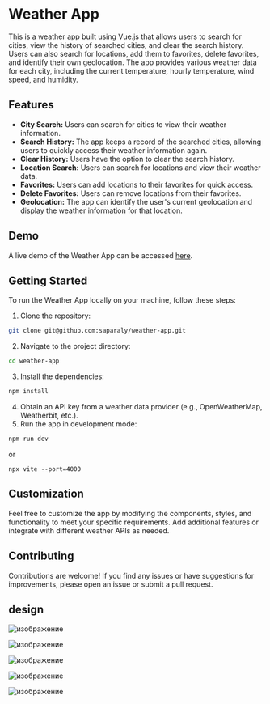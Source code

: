# Weather App

This is a weather app built using Vue.js that allows users to search for cities, view the history of searched cities, and clear the search history. Users can also search for locations, add them to favorites, delete favorites, and identify their own geolocation. The app provides various weather data for each city, including the current temperature, hourly temperature, wind speed, and humidity.

## Features

- **City Search:** Users can search for cities to view their weather information.
- **Search History:** The app keeps a record of the searched cities, allowing users to quickly access their weather information again.
- **Clear History:** Users have the option to clear the search history.
- **Location Search:** Users can search for locations and view their weather data.
- **Favorites:** Users can add locations to their favorites for quick access.
- **Delete Favorites:** Users can remove locations from their favorites.
- **Geolocation:** The app can identify the user's current geolocation and display the weather information for that location.


## Demo

A live demo of the Weather App can be accessed [here](https://saparaly.github.io/weather-application).

## Getting Started

To run the Weather App locally on your machine, follow these steps:

1. Clone the repository:
```bash
git clone git@github.com:saparaly/weather-app.git
```

2. Navigate to the project directory:
```bash
cd weather-app
```

3. Install the dependencies:
```bash
npm install
```

4. Obtain an API key from a weather data provider (e.g., OpenWeatherMap, Weatherbit, etc.).
5. Run the app in development mode:
```bash
npm run dev
```
or
```bach
npx vite --port=4000
```

## Customization

Feel free to customize the app by modifying the components, styles, and functionality to meet your specific requirements. Add additional features or integrate with different weather APIs as needed.

## Contributing

Contributions are welcome! If you find any issues or have suggestions for improvements, please open an issue or submit a pull request.

## design

![изображение](https://github.com/saparaly/weather-app/assets/91125922/eb14992e-4824-42ff-91fd-e0fa530aa3a6)

![изображение](https://github.com/saparaly/weather-app/assets/91125922/0f02165f-5426-41e7-8e06-6c8a61541811)

![изображение](https://github.com/saparaly/weather-app/assets/91125922/ea62e249-c202-4f6a-b70c-4c9b654a9967)

![изображение](https://github.com/saparaly/weather-app/assets/91125922/7f9b0369-6d73-4fcd-8714-778fe2d0d658)

![изображение](https://github.com/saparaly/weather-app/assets/91125922/176b8cc4-eec2-4273-bba0-ffe664a1515c)

